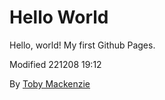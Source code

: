 Hello World
=======

Hello, world!  My first Github Pages.

Modified 221208 19:12

By [Toby Mackenzie](https://www.tobymackenzie.com)
